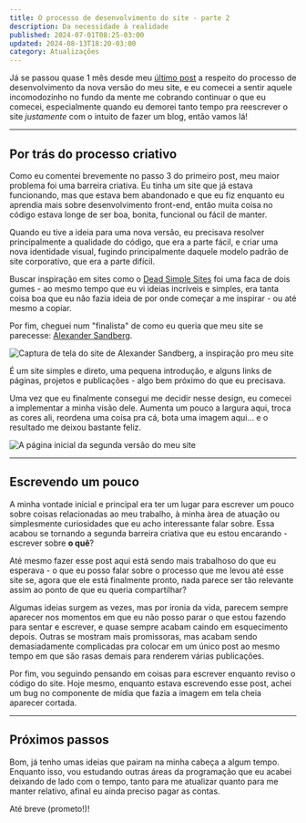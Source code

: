 ```yaml
---
title: O processo de desenvolvimento do site - parte 2
description: Da necessidade à realidade
published: 2024-07-01T08:25-03:00
updated: 2024-08-13T18:20-03:00
category: Atualizações
---
```


<script lang="ts">
    import Image from "$lib/components/Image.svelte";
</script>

Já se passou quase 1 mês desde meu <a href="/posts/processo-desenvolvimento-p1">último post</a> a respeito do processo de desenvolvimento da nova versão do meu site, e eu comecei a sentir aquele incomodozinho no fundo da mente me cobrando continuar o que eu comecei, especialmente quando eu demorei tanto tempo pra reescrever o site _justamente_ com o intuito de fazer um blog, então vamos lá!

---

## Por trás do processo criativo

Como eu comentei brevemente no passo 3 do primeiro post, meu maior problema foi uma barreira criativa. Eu tinha um site que já estava funcionando, mas que estava bem abandonado e que eu fiz enquanto eu aprendia mais sobre desenvolvimento front-end, então muita coisa no código estava longe de ser boa, bonita, funcional ou fácil de manter.

Quando eu tive a ideia para uma nova versão, eu precisava resolver principalmente a qualidade do código, que era a parte fácil, e criar uma nova identidade visual, fugindo principalmente daquele modelo padrão de site corporativo, que era a parte difícil.

Buscar inspiração em sites como o <a href="https://deadsimplesites.com/" target="_blank">Dead Simple Sites</a> foi uma faca de dois gumes - ao mesmo tempo que eu vi ideias incríveis e simples, era tanta coisa boa que eu não fazia ideia de por onde começar a me inspirar - ou até mesmo a copiar.

Por fim, cheguei num "finalista" de como eu queria que meu site se parecesse: <a href="https://alexandersandberg.com/" target="_blank">Alexander Sandberg</a>.

<Image
src="/images/posts/processo-desenvolvimento-p2/alexander-sandberg.webp"
alt="Captura de tela do site de Alexander Sandberg, a inspiração pro meu site"
/>

É um site simples e direto, uma pequena introdução, e alguns links de páginas, projetos e publicações - algo bem próximo do que eu precisava.

Uma vez que eu finalmente consegui me decidir nesse design, eu comecei a implementar a minha visão dele. Aumenta um pouco a largura aqui, troca as cores ali, reordena uma coisa pra cá, bota uma imagem aqui... e o resultado me deixou bastante feliz.

<Image
src="/images/posts/processo-desenvolvimento-p2/rlazarotto-v2.webp"
title="A página inicial da segunda versão do meu site"
/>

---

## Escrevendo um pouco

A minha vontade inicial e principal era ter um lugar para escrever um pouco sobre coisas relacionadas ao meu trabalho, à minha àrea de atuação ou simplesmente curiosidades que eu acho interessante falar sobre. Essa acabou se tornando a segunda barreira criativa que eu estou encarando - escrever sobre **o quê**?

Até mesmo fazer esse post aqui está sendo mais trabalhoso do que eu esperava - o que eu posso falar sobre o processo que me levou até esse site se, agora que ele está finalmente pronto, nada parece ser tão relevante assim ao ponto de que eu queria compartilhar?

Algumas ideias surgem as vezes, mas por ironia da vida, parecem sempre aparecer nos momentos em que eu não posso parar o que estou fazendo para sentar e escrever, e quase sempre acabam caindo em esquecimento depois. Outras se mostram mais promissoras, mas acabam sendo demasiadamente complicadas pra colocar em um único post ao mesmo tempo em que são rasas demais para renderem várias publicações.

Por fim, vou seguindo pensando em coisas para escrever enquanto reviso o código do site. Hoje mesmo, enquanto estava escrevendo esse post, achei um bug no componente de mídia que fazia a imagem em tela cheia aparecer cortada.

---

## Próximos passos

Bom, já tenho umas ideias que pairam na minha cabeça a algum tempo. Enquanto isso, vou estudando outras áreas da programação que eu acabei deixando de lado com o tempo, tanto para me atualizar quanto para me manter relativo, afinal eu ainda preciso pagar as contas.

Até breve (prometo!)!
